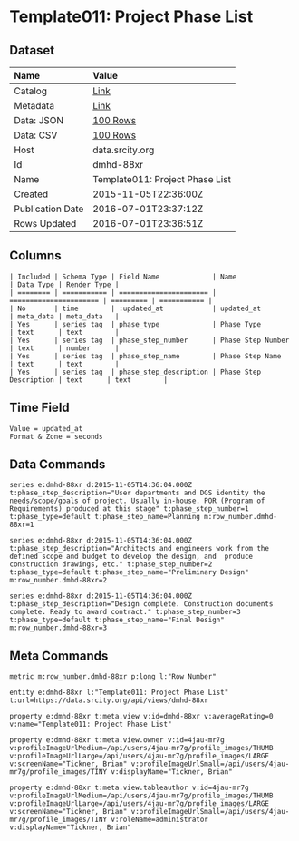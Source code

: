 # Template011: Project Phase List

## Dataset

| Name | Value |
| :--- | :---- |
| Catalog | [Link](https://catalog.data.gov/dataset/template011-project-phase-list) |
| Metadata | [Link](https://data.srcity.org/api/views/dmhd-88xr) |
| Data: JSON | [100 Rows](https://data.srcity.org/api/views/dmhd-88xr/rows.json?max_rows=100) |
| Data: CSV | [100 Rows](https://data.srcity.org/api/views/dmhd-88xr/rows.csv?max_rows=100) |
| Host | data.srcity.org |
| Id | dmhd-88xr |
| Name | Template011: Project Phase List |
| Created | 2015-11-05T22:36:00Z |
| Publication Date | 2016-07-01T23:37:12Z |
| Rows Updated | 2016-07-01T23:36:51Z |

## Columns

```ls
| Included | Schema Type | Field Name             | Name                   | Data Type | Render Type |
| ======== | =========== | ====================== | ====================== | ========= | =========== |
| No       | time        | :updated_at            | updated_at             | meta_data | meta_data   |
| Yes      | series tag  | phase_type             | Phase Type             | text      | text        |
| Yes      | series tag  | phase_step_number      | Phase Step Number      | text      | number      |
| Yes      | series tag  | phase_step_name        | Phase Step Name        | text      | text        |
| Yes      | series tag  | phase_step_description | Phase Step Description | text      | text        |
```

## Time Field

```ls
Value = updated_at
Format & Zone = seconds
```

## Data Commands

```ls
series e:dmhd-88xr d:2015-11-05T14:36:04.000Z t:phase_step_description="User departments and DGS identity the needs/scope/goals of project. Usually in-house. POR (Program of Requirements) produced at this stage" t:phase_step_number=1 t:phase_type=default t:phase_step_name=Planning m:row_number.dmhd-88xr=1

series e:dmhd-88xr d:2015-11-05T14:36:04.000Z t:phase_step_description="Architects and engineers work from the defined scope and budget to develop the design, and  produce construction drawings, etc." t:phase_step_number=2 t:phase_type=default t:phase_step_name="Preliminary Design" m:row_number.dmhd-88xr=2

series e:dmhd-88xr d:2015-11-05T14:36:04.000Z t:phase_step_description="Design complete. Construction documents complete. Ready to award contract." t:phase_step_number=3 t:phase_type=default t:phase_step_name="Final Design" m:row_number.dmhd-88xr=3
```

## Meta Commands

```ls
metric m:row_number.dmhd-88xr p:long l:"Row Number"

entity e:dmhd-88xr l:"Template011: Project Phase List" t:url=https://data.srcity.org/api/views/dmhd-88xr

property e:dmhd-88xr t:meta.view v:id=dmhd-88xr v:averageRating=0 v:name="Template011: Project Phase List"

property e:dmhd-88xr t:meta.view.owner v:id=4jau-mr7g v:profileImageUrlMedium=/api/users/4jau-mr7g/profile_images/THUMB v:profileImageUrlLarge=/api/users/4jau-mr7g/profile_images/LARGE v:screenName="Tickner, Brian" v:profileImageUrlSmall=/api/users/4jau-mr7g/profile_images/TINY v:displayName="Tickner, Brian"

property e:dmhd-88xr t:meta.view.tableauthor v:id=4jau-mr7g v:profileImageUrlMedium=/api/users/4jau-mr7g/profile_images/THUMB v:profileImageUrlLarge=/api/users/4jau-mr7g/profile_images/LARGE v:screenName="Tickner, Brian" v:profileImageUrlSmall=/api/users/4jau-mr7g/profile_images/TINY v:roleName=administrator v:displayName="Tickner, Brian"
```